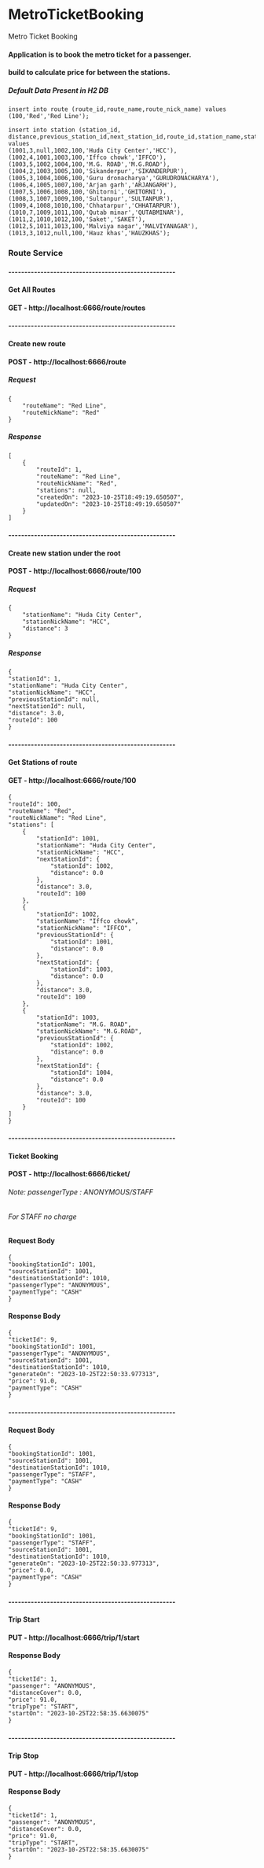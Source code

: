 # MetroTicketBooking
Metro Ticket Booking
#### Application is to book the metro ticket for a passenger.
#### build to calculate price for between the stations.

##### Default Data Present in H2 DB
    insert into route (route_id,route_name,route_nick_name) values (100,'Red','Red Line');

    insert into station (station_id, distance,previous_station_id,next_station_id,route_id,station_name,station_nick_name)
    values
    (1001,3,null,1002,100,'Huda City Center','HCC'),
    (1002,4,1001,1003,100,'Iffco chowk','IFFCO'),
    (1003,5,1002,1004,100,'M.G. ROAD','M.G.ROAD'),
    (1004,2,1003,1005,100,'Sikanderpur','SIKANDERPUR'),
    (1005,3,1004,1006,100,'Guru dronacharya','GURUDRONACHARYA'),
    (1006,4,1005,1007,100,'Arjan garh','ARJANGARH'),
    (1007,5,1006,1008,100,'Ghitorni','GHITORNI'),
    (1008,3,1007,1009,100,'Sultanpur','SULTANPUR'),
    (1009,4,1008,1010,100,'Chhatarpur','CHHATARPUR'),
    (1010,7,1009,1011,100,'Qutab minar','QUTABMINAR'),
    (1011,2,1010,1012,100,'Saket','SAKET'),
    (1012,5,1011,1013,100,'Malviya nagar','MALVIYANAGAR'),
    (1013,3,1012,null,100,'Hauz khas','HAUZKHAS');

### Route Service
#### ----------------------------------------------------
#### Get All Routes
#### GET - http://localhost:6666/route/routes
#### ----------------------------------------------------
#### Create new route
#### POST - http://localhost:6666/route
##### Request
##### 
    {
        "routeName": "Red Line",
        "routeNickName": "Red"
    }
##### Response
##### 
    [
        {
            "routeId": 1,
            "routeName": "Red Line",
            "routeNickName": "Red",
            "stations": null,
            "createdOn": "2023-10-25T18:49:19.650507",
            "updatedOn": "2023-10-25T18:49:19.650507"
        }
    ]
#### ----------------------------------------------------

#### Create new station under the root
#### POST - http://localhost:6666/route/100
##### Request
##### 
    {
        "stationName": "Huda City Center",
        "stationNickName": "HCC",
        "distance": 3
    }
##### Response
##### 
    {
    "stationId": 1,
    "stationName": "Huda City Center",
    "stationNickName": "HCC",
    "previousStationId": null,
    "nextStationId": null,
    "distance": 3.0,
    "routeId": 100
    }

#### ----------------------------------------------------
#### Get Stations of route
#### GET - http://localhost:6666/route/100

    {
    "routeId": 100,
    "routeName": "Red",
    "routeNickName": "Red Line",
    "stations": [
        {
            "stationId": 1001,
            "stationName": "Huda City Center",
            "stationNickName": "HCC",
            "nextStationId": {
                "stationId": 1002,
                "distance": 0.0
            },
            "distance": 3.0,
            "routeId": 100
        },
        {
            "stationId": 1002,
            "stationName": "Iffco chowk",
            "stationNickName": "IFFCO",
            "previousStationId": {
                "stationId": 1001,
                "distance": 0.0
            },
            "nextStationId": {
                "stationId": 1003,
                "distance": 0.0
            },
            "distance": 3.0,
            "routeId": 100
        },
        {
            "stationId": 1003,
            "stationName": "M.G. ROAD",
            "stationNickName": "M.G.ROAD",
            "previousStationId": {
                "stationId": 1002,
                "distance": 0.0
            },
            "nextStationId": {
                "stationId": 1004,
                "distance": 0.0
            },
            "distance": 3.0,
            "routeId": 100
        }
    ]
    }

#### ----------------------------------------------------
#### Ticket Booking
#### POST - http://localhost:6666/ticket/

###### Note: passengerType : ANONYMOUS/STAFF
###### For STAFF no charge

#### Request Body
    {
    "bookingStationId": 1001,
    "sourceStationId": 1001,
    "destinationStationId": 1010,
    "passengerType": "ANONYMOUS",
    "paymentType": "CASH"
    }
#### Response Body

    {
    "ticketId": 9,
    "bookingStationId": 1001,
    "passengerType": "ANONYMOUS",
    "sourceStationId": 1001,
    "destinationStationId": 1010,
    "generateOn": "2023-10-25T22:50:33.977313",
    "price": 91.0,
    "paymentType": "CASH"
    }

#### ----------------------------------------------------

#### Request Body
    {
    "bookingStationId": 1001,
    "sourceStationId": 1001,
    "destinationStationId": 1010,
    "passengerType": "STAFF",
    "paymentType": "CASH"
    }
#### Response Body

    {
    "ticketId": 9,
    "bookingStationId": 1001,
    "passengerType": "STAFF",
    "sourceStationId": 1001,
    "destinationStationId": 1010,
    "generateOn": "2023-10-25T22:50:33.977313",
    "price": 0.0,
    "paymentType": "CASH"
    }

#### ----------------------------------------------------
#### Trip Start
#### PUT - http://localhost:6666/trip/1/start


#### Response Body

    {
    "ticketId": 1,
    "passenger": "ANONYMOUS",
    "distanceCover": 0.0,
    "price": 91.0,
    "tripType": "START",
    "startOn": "2023-10-25T22:58:35.6630075"
    }

#### ----------------------------------------------------
#### Trip Stop
#### PUT - http://localhost:6666/trip/1/stop


#### Response Body

    {
    "ticketId": 1,
    "passenger": "ANONYMOUS",
    "distanceCover": 0.0,
    "price": 91.0,
    "tripType": "START",
    "startOn": "2023-10-25T22:58:35.6630075"
    }
